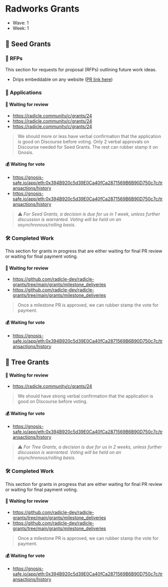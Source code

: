 # Radworks Grants

* Wave: 1
* Week: 1

## 🌱 Seed Grants 

### 🎨 RFPs 

This section for requests for proposal (RFPs) outlining future work ideas.

* Drips embeddable on any website ([PR link here](https://github.com/radicle-dev/radicle-grants/pull/45))

### 📝 Applications 

#### 🧐 Waiting for review
* https://radicle.community/c/grants/24
* https://radicle.community/c/grants/24
* https://radicle.community/c/grants/24

> We should more or less have verbal confirmation that the application is good on Discourse before voting. Only 2 verbal approvals on Discourse needed for Seed Grants. The rest can rubber stamp it on Gnosis.

#### 💰 Waiting for vote
* https://gnosis-safe.io/app/eth:0x394B920c5d39E0Ca40fCa2871569B6B90D750c7c/transactions/history
* https://gnosis-safe.io/app/eth:0x394B920c5d39E0Ca40fCa2871569B6B90D750c7c/transactions/history

> ⚠️ *For Seed Grants, a decision is due for us in 1 week, unless further discussion is warranted. Voting will be held on an asynchronous/rolling basis.*

### 🛠️ Completed Work

This section for grants in progress that are either waiting for final PR review or waiting for final payment voting.

#### 🧐 Waiting for review
* https://github.com/radicle-dev/radicle-grants/tree/main/grants/milestone_deliveries
* https://github.com/radicle-dev/radicle-grants/tree/main/grants/milestone_deliveries

> Once a milestone PR is approved, we can rubber stamp the vote for payment.

#### 💰 Waiting for vote
* https://gnosis-safe.io/app/eth:0x394B920c5d39E0Ca40fCa2871569B6B90D750c7c/transactions/history

## 🌲 Tree Grants

#### 🧐 Waiting for review
* https://radicle.community/c/grants/24

> We should have strong verbal confirmation that the application is good on Discourse before voting. 

#### 💰 Waiting for vote
* https://gnosis-safe.io/app/eth:0x394B920c5d39E0Ca40fCa2871569B6B90D750c7c/transactions/history

> ⚠️ *For Tree Grants, a decision is due for us in 2 weeks, unless further discussion is warranted. Voting will be held on an asynchronous/rolling basis.*

### 🛠️ Completed Work

This section for grants in progress that are either waiting for final PR review or waiting for final payment voting.

#### 🧐 Waiting for review
* https://github.com/radicle-dev/radicle-grants/tree/main/grants/milestone_deliveries
* https://github.com/radicle-dev/radicle-grants/tree/main/grants/milestone_deliveries

> Once a milestone PR is approved, we can rubber stamp the vote for payment.

#### 💰 Waiting for vote
* https://gnosis-safe.io/app/eth:0x394B920c5d39E0Ca40fCa2871569B6B90D750c7c/transactions/history
